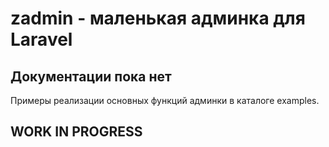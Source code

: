# zadmin - маленькая админка для Laravel

## Документации пока нет
Примеры реализации основных функций админки в каталоге examples.

## WORK IN PROGRESS
